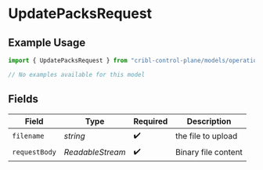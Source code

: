 # UpdatePacksRequest

## Example Usage

```typescript
import { UpdatePacksRequest } from "cribl-control-plane/models/operations";

// No examples available for this model
```

## Fields

| Field                        | Type                         | Required                     | Description                  |
| ---------------------------- | ---------------------------- | ---------------------------- | ---------------------------- |
| `filename`                   | *string*                     | :heavy_check_mark:           | the file to upload           |
| `requestBody`                | *ReadableStream<Uint8Array>* | :heavy_check_mark:           | Binary file content          |
